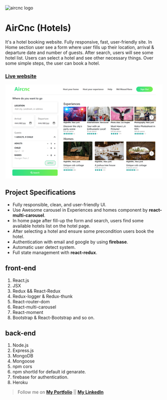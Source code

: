 <img src="https://i.imgur.com/QuV77Z5.png" alt="aircnc logo" height="100"/>

# AirCnc (Hotels)
It's a hotel booking website. Fully responsive, fast, user-friendly site. In Home section user see a form where user fills up their location, arrival & departure date and number of guests. After search, users will see some hotel list. Users can select a hotel and see other necessary things. Over some simple steps, the user can book a hotel. 

### [Live website](https://aircnc-hotels.web.app/)

![](https://raw.githubusercontent.com/masud309060/aircnc/main/public/images/aircnc.png) 


## Project Specifications 
- Fully responsible, clean, and user-friendly UI. 
- Use Awesome carousel in Experiences and homes component by **react-multi-carousel**. 
- In home page after fill-up the form and search, users find some available hotels list on the hotel page. 
- After selecting a hotel and ensure some precondition users book the hotel.
- Authentication with email and google by using **firebase**. 
- Automatic user detect system. 
- Full state management with **react-redux**. 

## front-end 
1. React.js
2. JSX 
3. Redux && React-Redux 
4. Redux-logger & Redux-thunk 
5. React-router-dom 
6. React-multi-carousel 
7. React-moment 
8. Bootstrap & React-Bootstrap  and so on. 

## back-end 
1. Node.js
2. Express.js 
3. MongoDB
4. Mongoose 
5. npm cors 
6. npm shortId for default id genarate. 
7. firebase for authentication. 
8. Heroku 




> Follow me on
**[My Portfolio](https://portfolio-of-md-masud-rana.netlify.app/)** || 
**[My LinkedIn](https://www.linkedin.com/in/masud309060/)** 



